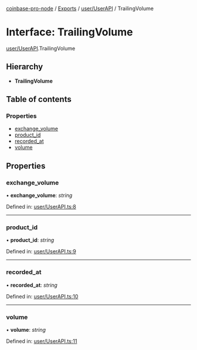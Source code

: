 [coinbase-pro-node](../../README.md) / [Exports](../../modules.md) / [user/UserAPI](../../modules/user_userapi.md) / TrailingVolume

# Interface: TrailingVolume

[user/UserAPI](../../modules/user_userapi.md).TrailingVolume

## Hierarchy

- **TrailingVolume**

## Table of contents

### Properties

- [exchange_volume](userapi.trailingvolume.md#exchange_volume)
- [product_id](userapi.trailingvolume.md#product_id)
- [recorded_at](userapi.trailingvolume.md#recorded_at)
- [volume](userapi.trailingvolume.md#volume)

## Properties

### exchange_volume

• **exchange_volume**: _string_

Defined in: [user/UserAPI.ts:8](https://github.com/bennycode/coinbase-pro-node/blob/ac883aa/src/user/UserAPI.ts#L8)

---

### product_id

• **product_id**: _string_

Defined in: [user/UserAPI.ts:9](https://github.com/bennycode/coinbase-pro-node/blob/ac883aa/src/user/UserAPI.ts#L9)

---

### recorded_at

• **recorded_at**: _string_

Defined in: [user/UserAPI.ts:10](https://github.com/bennycode/coinbase-pro-node/blob/ac883aa/src/user/UserAPI.ts#L10)

---

### volume

• **volume**: _string_

Defined in: [user/UserAPI.ts:11](https://github.com/bennycode/coinbase-pro-node/blob/ac883aa/src/user/UserAPI.ts#L11)
